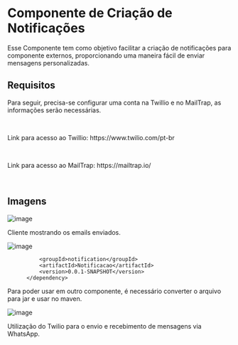 # Componente de Criação de Notificações

<p>
  Esse Componente tem como objetivo facilitar a criação de notificações para componente externos, proporcionando uma maneira fácil de enviar mensagens personalizadas.
</p>

## Requisitos

<p>Para seguir, precisa-se configurar  uma conta na Twillio e no MailTrap, as informações serão necessárias.</p>

<br>

<p>Link para acesso ao Twillio: https://www.twilio.com/pt-br </p>

<br>

<p>Link para acesso ao MailTrap: https://mailtrap.io/ </p>

<br>

## Imagens

![image](https://github.com/Avaliacao-ucsal/notifier/assets/59906093/5711d160-0a57-476a-8d32-50ae0ead061c)

<p>Cliente mostrando os emails enviados.</p>

![image](https://cdn.discordapp.com/attachments/957344238020984902/1245590123698061454/WhatsApp_Image_2024-05-30_at_00.47.37.jpeg?ex=66594db3&is=6657fc33&hm=5d07497b0e1da85f5b747b768a495a24709d9fddc7688c05049e8e7658a926b1&)

  ```<dependency>
            <groupId>notification</groupId>
            <artifactId>Notificacao</artifactId>
            <version>0.0.1-SNAPSHOT</version>
        </dependency>
  ```

<p>Para poder usar em outro componente, é necessário converter o arquivo para jar e usar no maven.</p>

![image](https://github.com/Avaliacao-ucsal/notifier/assets/59906093/a6cdee0a-7f28-486b-b5cd-8dcf07e0019a)

<p>Utilização do Twilio para o envio e recebimento de mensagens via WhatsApp.</p>




